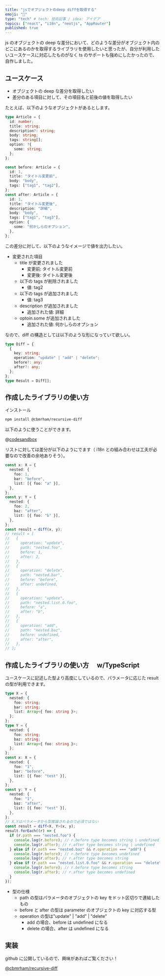 ```yaml
---
title: "jsでオブジェクトのdeep diffを取得する"
emoji: "🐾"
type: "tech" # tech: 技術記事 / idea: アイデア
topics: ["react", "i18n", "nextjs", "AppRouter"]
published: true
---
```


js のオブジェクトの deep な差分において、どのような差分がオブジェクト内のどこにあるのかを取得するライブラリを使用したいと思ったが、自分が利用したいユースケースに対応したものがなく ts のサポートも強めにしたかったので、自作しました。

## ユースケース

- オブジェクトの deep な差分を取得したい
- 差分のある項目に対して、その項目名と前後の値を取得したい

たとえば、以下のようなオブジェクトがあるとします。

```typescript
type Article = {
  id: number;
  title: string;
  description?: string;
  body: string;
  tags: string[];
  option: ?{
    some: string;
  };
};

const before: Article = {
  id: 1,
  title: "タイトル変更前",
  body: "body",
  tags: ["tag1", "tag2"],
};
const after: Article = {
  id: 1,
  title: "タイトル変更後",
  description: "詳細",
  body: "body",
  tags: ["tag1", "tag3"],
  option: {
    some: "何かしらのオプション",
  },
};
```

この差分に対して、以下のようなイメージで値を出力したい。

- 変更された項目
  - title が変更されました
    - 変更前: タイトル変更前
    - 変更後: タイトル変更後
  - 以下の tags が削除されました
    - 値: tag2
  - 以下の tags が追加されました
    - 値: tag3
  - description が追加されました
    - 追加された値: 詳細
  - optoin.some が追加されました
    - 追加された値: 何かしらのオプション

なので、diff の構造としては以下のような形になっていて欲しい。

```typescript
type Diff = {
  {
    key: string;
    operation: "update" | "add" | "delete";
    before?: any;
    after?: any;
  };
};
type Result = Diff[];
```

## 作成したライブラリの使い方

インストール

```bash
npm install @cbmrham/recursive-diff
```

以下のように使うことができます。

@[codesandbox](https://codesandbox.io/embed/3lljlw?view=Editor+%2B+Preview&module=%2Fsrc%2FApp.tsx)

リストに対しては差分が以下のようにでます（ i18n との組み合わせは工夫が必要なので改善の余地ありそう）。

```typescript
const x: X = {
  nested: {
    foo: 1,
    bar: "before",
    list: [{ foo: "a" }],
  },
};
const y: Y = {
  nested: {
    foo: 2,
    baz: "after",
    list: [{ foo: "b" }],
  },
};
const result = diff(x, y);
// result = [
//   {
//     operation: "update",
//     path: "nested.foo",
//     before: 1,
//     after: 2,
//   },
//   {
//     operation: "delete",
//     path: "nested.bar",
//     before: "before",
//     after: undefined,
//   },
//   {
//     operation: "update",
//     path: "nested.list.0.foo",
//     before: "a",
//     after: "b",
//   },
//   {
//     operation: "add",
//     path: "nested.baz",
//     before: undefined,
//     after: "after",
//   },
// ];
```

## 作成したライブラリの使い方　 w/TypeScript

ユースケースに記述した型より高度にしているので、パラメータに応じた result の型が利用できます。

```typescript
type X = {
  nested: {
    foo: string;
    bar: string;
    list: Array<{ foo: string }>;
  };
};
type Y = {
  nested: {
    foo: string;
    baz: string;
    list: Array<{ foo: string }>;
  };
};
const x: X = {
  nested: {
    foo: "1",
    bar: "before",
    list: [{ foo: "test" }],
  },
};
const y: Y = {
  nested: {
    foo: "1",
    baz: "after",
    list: [{ foo: "test" }],
  },
};
// X,Yはパラメータから型推論されるので必須ではない
const result = diff<X, Y>(x, y);
result.forEach((r) => {
  if (r.path === "nested.foo") {
    console.log(r.before); // r.before type becomes string | undefined
    console.log(r.after); // r.after type becomes string | undefined
  } else if (r.path === "nested.baz" && r.operation === "add") {
    console.log(r.before); // r.before type becomes undefined
    console.log(r.after); // r.after type becomes string
  } else if (r.path === "nested.list.0.foo" && r.operation === "delete") {
    console.log(r.before); // r.before type becomes string
    console.log(r.after); // r.after type becomes undefined
  }
});
```

- 型の仕様
  - path の型はパラメータのオブジェクトの key をドット区切りで連結したもの
  - before と after の型は parameter のオブジェクトの key に対応する型
  - operation の型は"update" | "add" | "delete"
    - add の場合、before は undefined になる
    - delete の場合、after は undefined になる

## 実装

github に公開しているので、興味があればご覧ください！

[@cbmrham/recursive-diff](https://github.com/cbmrham/recursive-diff)
